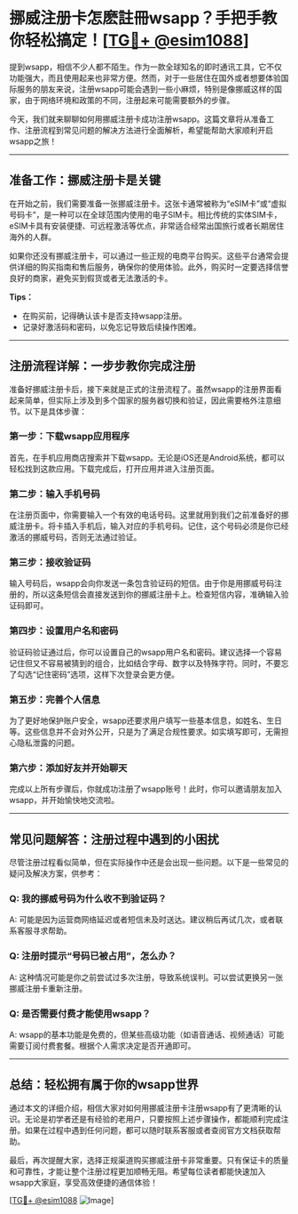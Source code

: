 # 挪威注册卡怎麽註冊wsapp？手把手教你轻松搞定！[[TG💪+ @esim1088](https://t.me/s/esim1088)]

提到wsapp，相信不少人都不陌生。作为一款全球知名的即时通讯工具，它不仅功能强大，而且使用起来也非常方便。然而，对于一些居住在国外或者想要体验国际服务的朋友来说，注册wsapp可能会遇到一些小麻烦，特别是像挪威这样的国家，由于网络环境和政策的不同，注册起来可能需要额外的步骤。

今天，我们就来聊聊如何用挪威注册卡成功注册wsapp。这篇文章将从准备工作、注册流程到常见问题的解决方法进行全面解析，希望能帮助大家顺利开启wsapp之旅！

---

## 准备工作：挪威注册卡是关键

在开始之前，我们需要准备一张挪威注册卡。这张卡通常被称为“eSIM卡”或“虚拟号码卡”，是一种可以在全球范围内使用的电子SIM卡。相比传统的实体SIM卡，eSIM卡具有安装便捷、可远程激活等优点，非常适合经常出国旅行或者长期居住海外的人群。

如果你还没有挪威注册卡，可以通过一些正规的电商平台购买。这些平台通常会提供详细的购买指南和售后服务，确保你的使用体验。此外，购买时一定要选择信誉良好的商家，避免买到假货或者无法激活的卡。

**Tips：**
- 在购买前，记得确认该卡是否支持wsapp注册。
- 记录好激活码和密码，以免忘记导致后续操作困难。

---

## 注册流程详解：一步步教你完成注册

准备好挪威注册卡后，接下来就是正式的注册流程了。虽然wsapp的注册界面看起来简单，但实际上涉及到多个国家的服务器切换和验证，因此需要格外注意细节。以下是具体步骤：

### 第一步：下载wsapp应用程序

首先，在手机应用商店搜索并下载wsapp。无论是iOS还是Android系统，都可以轻松找到这款应用。下载完成后，打开应用并进入注册页面。

### 第二步：输入手机号码

在注册页面中，你需要输入一个有效的电话号码。这里就用到我们之前准备好的挪威注册卡。将卡插入手机后，输入对应的手机号码。记住，这个号码必须是你已经激活的挪威号码，否则无法通过验证。

### 第三步：接收验证码

输入号码后，wsapp会向你发送一条包含验证码的短信。由于你是用挪威号码注册的，所以这条短信会直接发送到你的挪威注册卡上。检查短信内容，准确输入验证码即可。

### 第四步：设置用户名和密码

验证码验证通过后，你可以设置自己的wsapp用户名和密码。建议选择一个容易记住但又不容易被猜到的组合，比如结合字母、数字以及特殊字符。同时，不要忘了勾选“记住密码”选项，这样下次登录会更方便。

### 第五步：完善个人信息

为了更好地保护账户安全，wsapp还要求用户填写一些基本信息，如姓名、生日等。这些信息并不会对外公开，只是为了满足合规性要求。如实填写即可，无需担心隐私泄露的问题。

### 第六步：添加好友并开始聊天

完成以上所有步骤后，你就成功注册了wsapp账号！此时，你可以邀请朋友加入wsapp，并开始愉快地交流啦。

---

## 常见问题解答：注册过程中遇到的小困扰

尽管注册过程看似简单，但在实际操作中还是会出现一些问题。以下是一些常见的疑问及解决方案，供参考：

### Q: 我的挪威号码为什么收不到验证码？
A: 可能是因为运营商网络延迟或者短信未及时送达。建议稍后再试几次，或者联系客服寻求帮助。

### Q: 注册时提示“号码已被占用”，怎么办？
A: 这种情况可能是你之前尝试过多次注册，导致系统误判。可以尝试更换另一张挪威注册卡重新注册。

### Q: 是否需要付费才能使用wsapp？
A: wsapp的基本功能是免费的，但某些高级功能（如语音通话、视频通话）可能需要订阅付费套餐。根据个人需求决定是否开通即可。

---

## 总结：轻松拥有属于你的wsapp世界

通过本文的详细介绍，相信大家对如何用挪威注册卡注册wsapp有了更清晰的认识。无论是初学者还是有经验的老用户，只要按照上述步骤操作，都能顺利完成注册。如果在过程中遇到任何问题，都可以随时联系客服或者查阅官方文档获取帮助。

最后，再次提醒大家，选择正规渠道购买挪威注册卡非常重要。只有保证卡的质量和可靠性，才能让整个注册过程更加顺畅无阻。希望每位读者都能快速加入wsapp大家庭，享受高效便捷的通信体验！

[[TG💪+ @esim1088](https://t.me/s/esim1088) ![Image](https://i.postimg.cc/4NQfJmqS/Snipaste-2025-05-13-00-14-12.png)]
